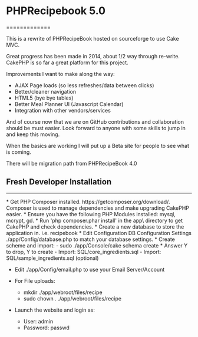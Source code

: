 <h1>PHPRecipebook 5.0</h1>
=============

This is a rewrite of PHPRecipeBook hosted on sourceforge to use Cake MVC.

Great progress has been made in 2014, about 1/2 way through re-write.  CakePHP is so far a great platform for this project.  

Improvements I want to make along the way:
* AJAX Page loads (so less refreshes/data between clicks)
* Better/cleaner navigation
* HTML5 (bye bye tables)
* Better Meal Planner UI (Javascript Calendar)
* Integration with other vendors/services

And of course now that we are on GitHub contributions and collaboration should be must easier.  Look forward to anyone with some skills to jump in and keep this moving.

When the basics are working I will put up a Beta site for people to see what is coming.

There will be migration path from PHPRecipeBook 4.0

<h2>Fresh Developer Installation</h2>
<hr/>
* Get PHP Composer installed. https://getcomposer.org/download/.  Composer is used to manage dependencies and make upgrading CakePHP easier.
* Ensure you have the following PHP Modules installed: mysql, mcrypt, gd.
* Run 'php composer.phar install' in the app\ directory to get CakePHP and check dependencies.
* Create a new database to store the application in. i.e. recipebook
* Edit Configuration DB Configuration Settings ./app/Config/database.php to match your database settings. 
* Create scheme and import:
    - sudo ./app/Console/cake schema create
      * Answer Y to drop, Y to create
    - Import: SQL/core_ingredients.sql
    - Import: SQL/sample_ingredients.sql (optional)

* Edit ./app/Config/email.php to use your Email Server/Account

* For File uploads:
    - mkdir ./app/webroot/files/recipe
    - sudo chown <your web group>.<your web user> ./app/webroot/files/recipe

* Launch the website and login as:
     - User: admin
     - Password: passwd
